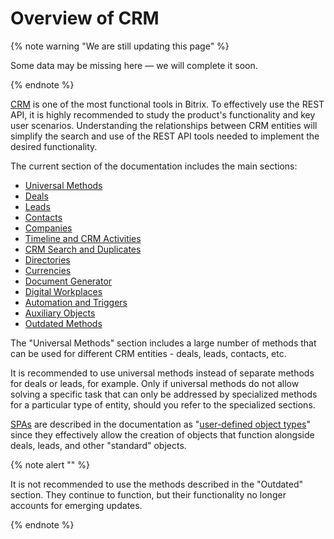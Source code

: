 # Overview of CRM

{% note warning "We are still updating this page" %}

Some data may be missing here — we will complete it soon.

{% endnote %}

[CRM](https://helpdesk.bitrix24.com/open/21793278/) is one of the most functional tools in Bitrix. To effectively use the REST API, it is highly recommended to study the product's functionality and key user scenarios. Understanding the relationships between CRM entities will simplify the search and use of the REST API tools needed to implement the desired functionality.

The current section of the documentation includes the main sections:

- [Universal Methods](./universal/index.md)
- [Deals](./deals/index.md)
- [Leads](./leads/index.md)
- [Contacts](./contacts/index.md)
- [Companies](./companies/index.md)
- [Timeline and CRM Activities](./timeline/index.md)
- [CRM Search and Duplicates](./duplicates/index.md)
- [Directories](./status/index.md)
- [Currencies](./currency/index.md)
- [Document Generator](./document-generator/index.md)
- [Digital Workplaces](./automated-solution/index.md)
- [Automation and Triggers](./automation/index.md)
- [Auxiliary Objects](./auxiliary/index.md)
- [Outdated Methods](./outdated/index.md)

The "Universal Methods" section includes a large number of methods that can be used for different CRM entities - deals, leads, contacts, etc.

It is recommended to use universal methods instead of separate methods for deals or leads, for example. Only if universal methods do not allow solving a specific task that can only be addressed by specialized methods for a particular type of entity, should you refer to the specialized sections.

[SPAs](https://helpdesk.bitrix24.com/open/13667300/) are described in the documentation as "[user-defined object types](./universal/user-defined-object-types/index.md)" since they effectively allow the creation of objects that function alongside deals, leads, and other "standard" objects.

{% note alert "" %}

It is not recommended to use the methods described in the "Outdated" section. They continue to function, but their functionality no longer accounts for emerging updates.

{% endnote %}
